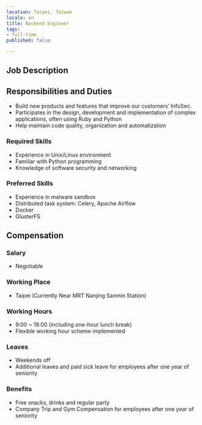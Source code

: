 ```yaml
---
location: Taipei, Taiwan
locale: en
title: Backend Engineer
tags:
- full-time
published: false

---
```

## **Job Description**

## Responsibilities and Duties

* Build new products and features that improve our customers’ InfoSec.
* Participates in the design, development and implementation of complex applications, often using Ruby and Python
* Help maintain code quality, organization and automatization

### Required Skills

* Experience in Unix/Linux environment
* Familiar with Python programming
* Knowledge of software security and networking

### Preferred Skills

* Experience in malware sandbox
* Distributed task system: Celery, Apache Airflow
* Docker
* GlusterFS

## Compensation

### Salary

* Negotiable

### Working Place

* Taipei (Currently Near MRT Nanjing Sanmin Station)

### Working Hours

* 9:00 ~ 18:00 (including one-hour lunch break)
* Flexible working hour scheme implemented

### Leaves

* Weekends off
* Additional leaves and paid sick leave for employees after one year of seniority

### Benefits

* Free snacks, drinks and regular party
* Company Trip and Gym Compensation for employees after one year of seniority